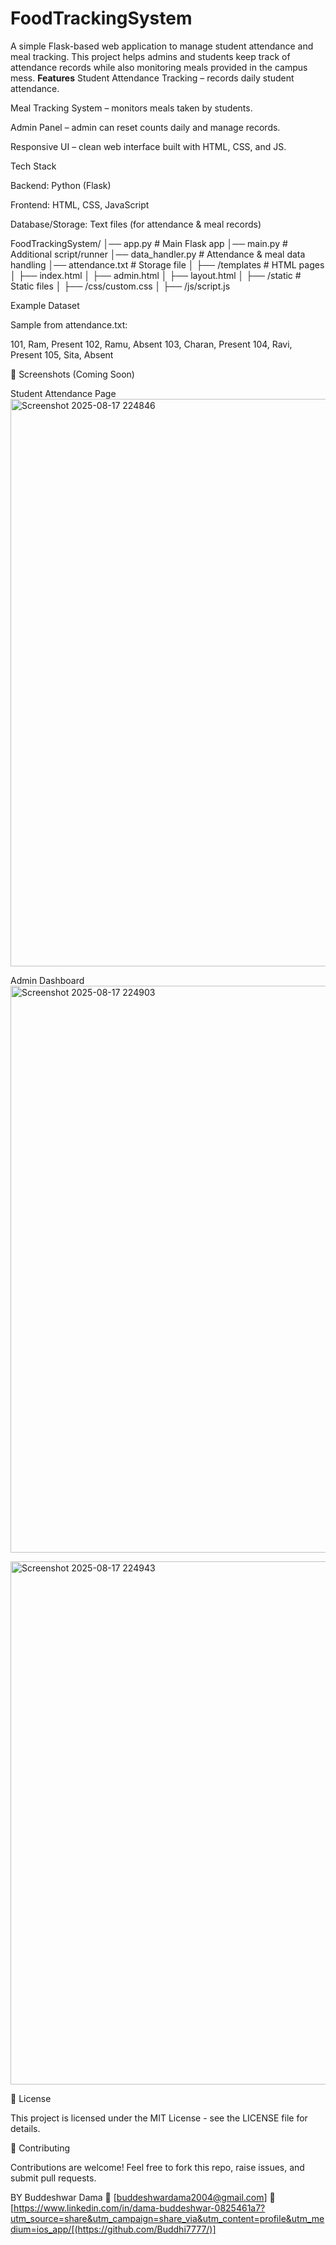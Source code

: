 # FoodTrackingSystem
A simple Flask-based web application to manage student attendance and meal tracking. This project helps admins and students keep track of attendance records while also monitoring meals provided in the campus mess.
**Features**
Student Attendance Tracking – records daily student attendance.

 Meal Tracking System – monitors meals taken by students.

 Admin Panel – admin can reset counts daily and manage records.

 Responsive UI – clean web interface built with HTML, CSS, and JS.

 Tech Stack

Backend: Python (Flask)

Frontend: HTML, CSS, JavaScript

Database/Storage: Text files (for attendance & meal records)

FoodTrackingSystem/
│── app.py              # Main Flask app
│── main.py             # Additional script/runner
│── data_handler.py     # Attendance & meal data handling
│── attendance.txt      # Storage file
│
├── /templates          # HTML pages
│     ├── index.html
│     ├── admin.html
│     ├── layout.html
│
├── /static             # Static files
│     ├── /css/custom.css
│     ├── /js/script.js

Example Dataset

Sample from attendance.txt:

101, Ram, Present
102, Ramu, Absent
103, Charan, Present
104, Ravi, Present
105, Sita, Absent

📸 Screenshots (Coming Soon)

Student Attendance Page
<img width="1919" height="908" alt="Screenshot 2025-08-17 224846" src="https://github.com/user-attachments/assets/ae1df384-f16b-4bd8-a8b4-4084a0e08bf5" />

Admin Dashboard
<img width="1919" height="907" alt="Screenshot 2025-08-17 224903" src="https://github.com/user-attachments/assets/d640750f-44d0-4fe4-a033-163393989024" />

<img width="668" height="837" alt="Screenshot 2025-08-17 224943" src="https://github.com/user-attachments/assets/2d34eb01-e98c-4ece-8596-51c9e239b9ee" />


📜 License

This project is licensed under the MIT License - see the LICENSE file for details.

🙌 Contributing

Contributions are welcome!
Feel free to fork this repo, raise issues, and submit pull requests.

BY
 Buddeshwar Dama
📧 [buddeshwardama2004@gmail.com]
🔗 [https://www.linkedin.com/in/dama-buddeshwar-0825461a7?utm_source=share&utm_campaign=share_via&utm_content=profile&utm_medium=ios_app/[(https://github.com/Buddhi7777/)]
